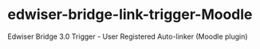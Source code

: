 # edwiser-bridge-link-trigger-Moodle
Edwiser Bridge 3.0 Trigger - User Registered Auto-linker (Moodle plugin)
